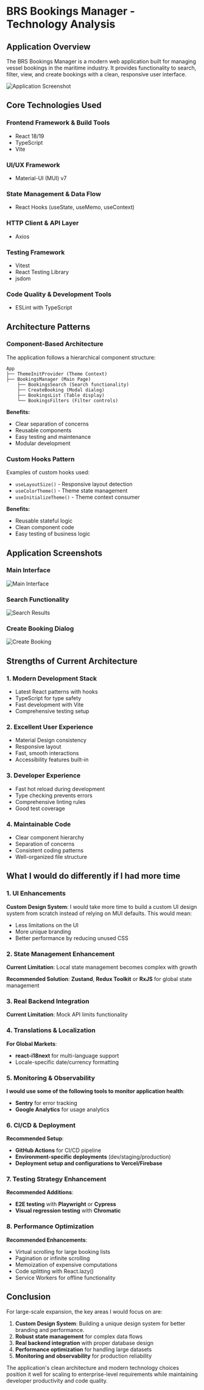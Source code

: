 # BRS Bookings Manager - Technology Analysis

## Application Overview

The BRS Bookings Manager is a modern web application built for managing vessel bookings in the maritime industry. It provides functionality to search, filter, view, and create bookings with a clean, responsive user interface.

![Application Screenshot](https://github.com/user-attachments/assets/c9073d87-81c3-4bfc-bdc0-9f40c8620d3e)

## Core Technologies Used

### Frontend Framework & Build Tools

- React 18/19
- TypeScript
- Vite

### UI/UX Framework

- Material-UI (MUI) v7

### State Management & Data Flow

- React Hooks (useState, useMemo, useContext)

### HTTP Client & API Layer

- Axios

### Testing Framework

- Vitest
- React Testing Library
- jsdom

### Code Quality & Development Tools

- ESLint with TypeScript

## Architecture Patterns

### Component-Based Architecture

The application follows a hierarchical component structure:

```
App
├── ThemeInitProvider (Theme Context)
├── BookingsManager (Main Page)
    ├── BookingsSearch (Search functionality)
    ├── CreateBooking (Modal dialog)
    ├── BookingsList (Table display)
    └── BookingsFilters (Filter controls)
```

**Benefits:**

- Clear separation of concerns
- Reusable components
- Easy testing and maintenance
- Modular development

### Custom Hooks Pattern

Examples of custom hooks used:

- `useLayoutSize()` - Responsive layout detection
- `useColorTheme()` - Theme state management
- `useInitializeTheme()` - Theme context consumer

**Benefits:**

- Reusable stateful logic
- Clean component code
- Easy testing of business logic

## Application Screenshots

### Main Interface

![Main Interface](https://github.com/user-attachments/assets/c9073d87-81c3-4bfc-bdc0-9f40c8620d3e)

### Search Functionality

![Search Results](https://github.com/user-attachments/assets/547f74ed-5c05-40fb-b9aa-f91209faa290)

### Create Booking Dialog

![Create Booking](https://github.com/user-attachments/assets/738c10a5-4951-417a-9362-a639e6270da0)

## Strengths of Current Architecture

### 1. **Modern Development Stack**

- Latest React patterns with hooks
- TypeScript for type safety
- Fast development with Vite
- Comprehensive testing setup

### 2. **Excellent User Experience**

- Material Design consistency
- Responsive layout
- Fast, smooth interactions
- Accessibility features built-in

### 3. **Developer Experience**

- Fast hot reload during development
- Type checking prevents errors
- Comprehensive linting rules
- Good test coverage

### 4. **Maintainable Code**

- Clear component hierarchy
- Separation of concerns
- Consistent coding patterns
- Well-organized file structure

## What I would do differently if I had more time

### 1. **UI Enhancements**

**Custom Design System**: I would take more time to build a custom UI design system from scratch instead of relying on MUI defaults. This would mean:

- Less limitations on the UI
- More unique branding
- Better performance by reducing unused CSS

### 2. **State Management Enhancement**

**Current Limitation**: Local state management becomes complex with growth

**Recommended Solution**: **Zustand**, **Redux Toolkit** or **RxJS** for global state management

### 3. **Real Backend Integration**

**Current Limitation**: Mock API limits functionality

### 4. **Translations & Localization**

**For Global Markets**:

- **react-i18next** for multi-language support
- Locale-specific date/currency formatting

### 5. **Monitoring & Observability**

**I would use some of the following tools to monitor application health**:

- **Sentry** for error tracking
- **Google Analytics** for usage analytics

### 6. **CI/CD & Deployment**

**Recommended Setup**:

- **GitHub Actions** for CI/CD pipeline
- **Environment-specific deployments** (dev/staging/production)
- **Deployment setup and configurations to Vercel/Firebase**

### 7. **Testing Strategy Enhancement**

**Recommended Additions**:

- **E2E testing** with **Playwright** or **Cypress**
- **Visual regression testing** with **Chromatic**

### 8. **Performance Optimization**

**Recommended Enhancements**:

- Virtual scrolling for large booking lists
- Pagination or infinite scrolling
- Memoization of expensive computations
- Code splitting with React.lazy()
- Service Workers for offline functionality

## Conclusion

For large-scale expansion, the key areas I would focus on are:

1. **Custom Design System**: Building a unique design system for better branding and performance.
2. **Robust state management** for complex data flows
3. **Real backend integration** with proper database design
4. **Performance optimization** for handling large datasets
5. **Monitoring and observability** for production reliability

The application's clean architecture and modern technology choices position it well for scaling to enterprise-level requirements while maintaining developer productivity and code quality.
